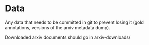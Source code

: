 # Data

Any data that needs to be committed in git to prevent losing it (gold annotations, versions of the arxiv metadata dump).

Downloaded arxiv documents should go in arxiv-downloads/